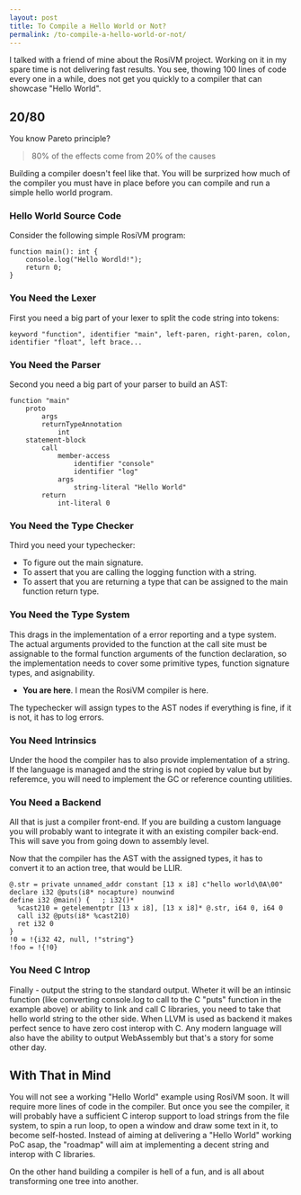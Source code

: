 ```yaml
---
layout: post
title: To Compile a Hello World or Not?
permalink: /to-compile-a-hello-world-or-not/
---
```


I talked with a friend of mine about the RosiVM project. Working on it in my spare time is not delivering fast results. You see, thowing 100 lines of code every one in a while, does not get you quickly to a compiler that can showcase "Hello World".

## 20/80
You know Pareto principle?

> 80% of the effects come from 20% of the causes

Building a compiler doesn't feel like that. You will be surprized how much of the compiler you must have in place before you can compile and run a simple hello world program.

### Hello World Source Code
Consider the following simple RosiVM program:
```
function main(): int {
    console.log("Hello Wordld!");
    return 0;
}
```

### You Need the Lexer
First you need a big part of your lexer to split the code string into tokens:
```
keyword "function", identifier "main", left-paren, right-paren, colon, identifier "float", left brace...
```

### You Need the Parser
Second you need a big part of your parser to build an AST:
```
function "main"
    proto
        args
        returnTypeAnnotation
            int
    statement-block
        call
            member-access
                identifier "console"
                identifier "log"
            args
                string-literal "Hello World"
        return
            int-literal 0
```

### You Need the Type Checker
Third you need your typechecker:
 - To figure out the main signature.
 - To assert that you are calling the logging function with a string.
 - To assert that you are returning a type that can be assigned to the main function return type.

### You Need the Type System
This drags in the implementation of a error reporting and a type system. The actual arguments provided to the function at the call site must be assignable to the formal function arguments of the function declaration, so the implementation needs to cover some primitive types, function signature types, and asignability.

 * **You are here**. I mean the RosiVM compiler is here.

The typechecker will assign types to the AST nodes if everything is fine, if it is not, it has to log errors.

### You Need Intrinsics
Under the hood the compiler has to also provide implementation of a string. If the language is managed and the string is not copied by value but by referemce, you will need to implement the GC or reference counting utilities.

### You Need a Backend
All that is just a compiler front-end. If you are building a custom language you will probably want to integrate it with an existing compiler back-end. This will save you from going down to assembly level.

Now that the compiler has the AST with the assigned types, it has to convert it to an action tree, that would be LLIR.
```
@.str = private unnamed_addr constant [13 x i8] c"hello world\0A\00"
declare i32 @puts(i8* nocapture) nounwind
define i32 @main() {   ; i32()*
  %cast210 = getelementptr [13 x i8], [13 x i8]* @.str, i64 0, i64 0
  call i32 @puts(i8* %cast210)
  ret i32 0
}
!0 = !{i32 42, null, !"string"}
!foo = !{!0}
```

### You Need C Introp
Finally - output the string to the standard output. Wheter it will be an intinsic function (like converting console.log to call to the C "puts" function in the example above) or ability to link and call C libraries, you need to take that hello world string to the other side. When LLVM is used as backend it makes perfect sence to have zero cost interop with C. Any modern language will also have the ability to output WebAssembly but that's a story for some other day.

## With That in Mind
You will not see a working "Hello World" example using RosiVM soon. It will require more lines of code in the compiler. But once you see the compiler, it will probably have a sufficient C interop support to load strings from the file system, to spin a run loop, to open a window and draw some text in it, to become self-hosted. Instead of aiming at delivering a "Hello World" working PoC asap, the "roadmap" will aim at implementing a decent string and interop with C libraries.

On the other hand building a compiler is hell of a fun, and is all about transforming one tree into another.